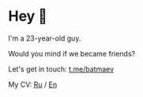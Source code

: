 # Hey 🤟

I'm a 23-year-old guy.

Would you mind if we became friends?

Let's get in touch: [t.me/batmaev](https://t.me/batmaev)

My CV: [Ru](https://github.com/batmaev/batmaev/blob/main/CV/Batmaev-CV-ru.pdf) / [En](https://github.com/batmaev/batmaev/blob/main/CV/Batmaev-CV-en.pdf)
